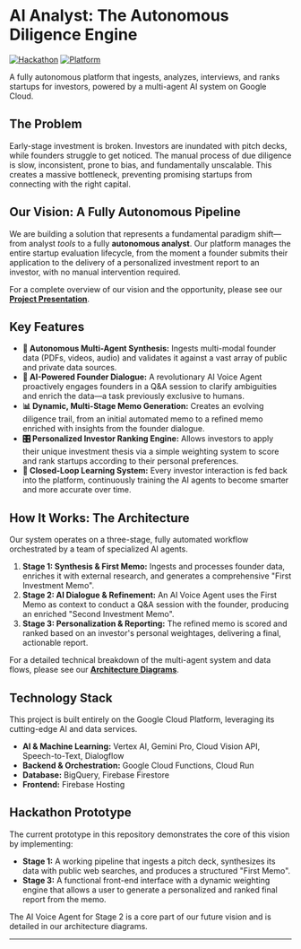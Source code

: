 # AI Analyst: The Autonomous Diligence Engine

[![Hackathon](https://img.shields.io/badge/Hackathon-Google%20Gen%20AI%20Exchange-blue)](https://hack2skill.com/) [![Platform](https://img.shields.io/badge/Platform-Google%20Cloud-orange)](https://cloud.google.com/)

A fully autonomous platform that ingests, analyzes, interviews, and ranks startups for investors, powered by a multi-agent AI system on Google Cloud.

## The Problem

Early-stage investment is broken. Investors are inundated with pitch decks, while founders struggle to get noticed. The manual process of due diligence is slow, inconsistent, prone to bias, and fundamentally unscalable. This creates a massive bottleneck, preventing promising startups from connecting with the right capital.

## Our Vision: A Fully Autonomous Pipeline

We are building a solution that represents a fundamental paradigm shift—from analyst *tools* to a fully **autonomous analyst**. Our platform manages the entire startup evaluation lifecycle, from the moment a founder submits their application to the delivery of a personalized investment report to an investor, with no manual intervention required.

For a complete overview of our vision and the opportunity, please see our **[Project Presentation](./GenAI-Exchange-Hackathon-Prototype.pptx)**.

## Key Features

*   **🤖 Autonomous Multi-Agent Synthesis:** Ingests multi-modal founder data (PDFs, videos, audio) and validates it against a vast array of public and private data sources.
*   **🎤 AI-Powered Founder Dialogue:** A revolutionary AI Voice Agent proactively engages founders in a Q&A session to clarify ambiguities and enrich the data—a task previously exclusive to humans.
*   **📊 Dynamic, Multi-Stage Memo Generation:** Creates an evolving diligence trail, from an initial automated memo to a refined memo enriched with insights from the founder dialogue.
*   **🎛️ Personalized Investor Ranking Engine:** Allows investors to apply their unique investment thesis via a simple weighting system to score and rank startups according to their personal preferences.
*   **🔄 Closed-Loop Learning System:** Every investor interaction is fed back into the platform, continuously training the AI agents to become smarter and more accurate over time.

## How It Works: The Architecture

Our system operates on a three-stage, fully automated workflow orchestrated by a team of specialized AI agents.

1.  **Stage 1: Synthesis & First Memo:** Ingests and processes founder data, enriches it with external research, and generates a comprehensive "First Investment Memo".
2.  **Stage 2: AI Dialogue & Refinement:** An AI Voice Agent uses the First Memo as context to conduct a Q&A session with the founder, producing an enriched "Second Investment Memo".
3.  **Stage 3: Personalization & Reporting:** The refined memo is scored and ranked based on an investor's personal weightages, delivering a final, actionable report.

For a detailed technical breakdown of the multi-agent system and data flows, please see our **[Architecture Diagrams](./Complete-architecture.png)**.

## Technology Stack

This project is built entirely on the Google Cloud Platform, leveraging its cutting-edge AI and data services.

*   **AI & Machine Learning:** Vertex AI, Gemini Pro, Cloud Vision API, Speech-to-Text, Dialogflow
*   **Backend & Orchestration:** Google Cloud Functions, Cloud Run
*   **Database:** BigQuery, Firebase Firestore
*   **Frontend:** Firebase Hosting

## Hackathon Prototype

The current prototype in this repository demonstrates the core of this vision by implementing:
*   **Stage 1:** A working pipeline that ingests a pitch deck, synthesizes its data with public web searches, and produces a structured "First Memo".
*   **Stage 3:** A functional front-end interface with a dynamic weighting engine that allows a user to generate a personalized and ranked final report from the memo.

The AI Voice Agent for Stage 2 is a core part of our future vision and is detailed in our architecture diagrams.

---
